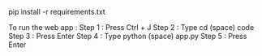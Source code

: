 pip install -r requirements.txt

To run the web app :
Step 1 : Press Ctrl + J
Step 2 : Type cd (space) code
Step 3 : Press Enter
Step 4 : Type python (space) app.py
Step 5 : Press Enter